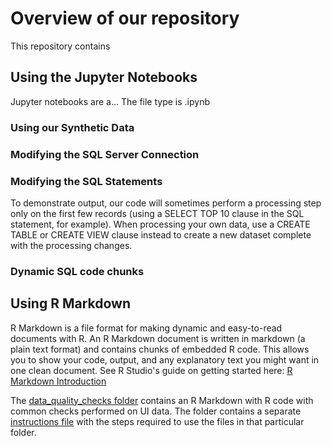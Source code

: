 # Overview of our repository
This repository contains 

## Using the Jupyter Notebooks
Jupyter notebooks are a...
The file type is .ipynb

### Using our Synthetic Data

### Modifying the SQL Server Connection

### Modifying the SQL Statements
To demonstrate output, our code will sometimes perform a processing step only on the first few records (using a SELECT TOP 10 clause in the SQL statement, for example). When processing your own data, use a CREATE TABLE or CREATE VIEW clause instead to create a new dataset complete with the processing changes.

### Dynamic SQL code chunks

## Using R Markdown
R Markdown is a file format for making dynamic and easy-to-read documents with R. An R Markdown document is written in markdown (a plain text format) and contains chunks of embedded R code. This allows you to show your code, output, and any explanatory text you might want in one clean document.
See R Studio's guide on getting started here: [R Markdown Introduction](https://rmarkdown.rstudio.com/lesson-1.html)

The [data_quality_checks folder](https://github.com/MDRCNY/TDC-UI/tree/main/data_quality_checks) contains an R Markdown with R code with common checks performed on UI data. The folder contains a separate [instructions file](https://github.com/MDRCNY/TDC-UI/blob/main/data_quality_checks/instructions.md) with the steps required to use the files in that particular folder.

